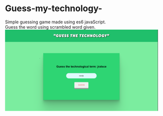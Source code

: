 # Guess-my-technology-
Simple guessing game made using es6 javaScript.<br/>
Guess the word using scrambled word given.</br>
![alt text](https://github.com/wadhwaniv1/Guess-my-technology-/blob/main/Capture.PNG)

